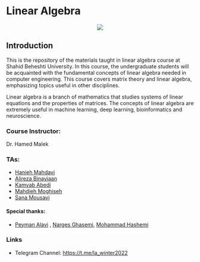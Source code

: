 # Linear Algebra

<p align="center">
  <img src="https://github.com/SBU-CE/Linear-Algebra/blob/main/Winter_2022/img/Banner.png">	
</p>

## Introduction

This is the repository of the materials taught in linear algebra course at Shahid Beheshti University. In this course, the undergraduate students will be acquainted with the fundamental concepts of linear algebra needed in computer engineering. This course covers matrix theory and linear algebra, emphasizing topics useful in other disciplines. 

Linear algebra is a branch of mathematics that studies systems of linear equations and the properties
of matrices. The concepts of linear algebra are extremely useful in machine learning, deep learning,
bioinformatics and neuroscience.

### Course Instructor:
  Dr. Hamed Malek 

### TAs: 

 - [Hanieh Mahdavi](https://github.com/haniehm26)
 - [Alireza Binayiaan](https://github.com/alireza00bin)
 - [Kamyab Abedi](https://github.com/KamyabAbedi)
 - [Mahdieh Moghiseh](https://github.com/MahdiehMoghiseh)
 - [Sana Mousavi](https://github.com/sanoooavi)


#### Special thanks:
 - [Peyman Alavi](https://github.com/peyman-alv) , [Narges Ghasemi](https://github.com/NNargesNN), [Mohammad Hashemi](https://github.com/mohammadhashemii)

 ### Links

 - Telegram Channel: https://t.me/la_winter2022
